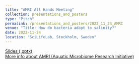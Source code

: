 ```yaml
---
title: "AMRI All Hands Meeting"
collection: presentations_and_posters
type: "Pitch"
permalink: /presentations_and_posters/2022_11_24_AMRI
venue: "Title: How do bacteria adapt to salinity?"
date: 2022-11-24
location: "SciLifeLab, Stockholm, Sweden"
---
```


[Slides (.pptx)](/files/KTJ_AMRI-AHM_2022.pptx)  
[More info about AMRI (Aquatic Microbiome Research Initiative)](https://www.amri-sweden.org/)

  